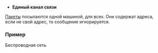 - **Единый канал связи**

[Пакеты](../термины/пакет) посылаются одной машиной, для всех. Они содержат адреса, если не свой адрес, то сообщение игнорируется.

### Пример

Беспроводная сеть